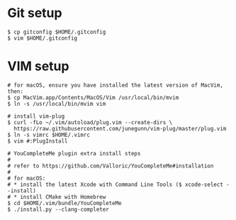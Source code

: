 # Git setup

    $ cp gitconfig $HOME/.gitconfig
    $ vim $HOME/.gitconfig

# VIM setup

    # for macOS, ensure you have installed the latest version of MacVim, then:
    $ cp MacVim.app/Contents/MacOS/Vim /usr/local/bin/mvim 
    $ ln -s /usr/local/bin/mvim vim

    # install vim-plug
    $ curl -fLo ~/.vim/autoload/plug.vim --create-dirs \
      https://raw.githubusercontent.com/junegunn/vim-plug/master/plug.vim
    $ ln -s vimrc $HOME/.vimrc
    $ vim #:PlugInstall

    # YouCompleteMe plugin extra install steps
    # 
    # refer to https://github.com/Valloric/YouCompleteMe#installation
    # 
    # for macOS:
    # * install the latest Xcode with Command Line Tools ($ xcode-select --install)
    # * install CMake with Homebrew
    $ cd $HOME/.vim/bundle/YouCompleteMe
    $ ./install.py --clang-completer


